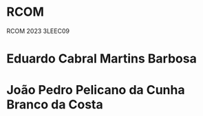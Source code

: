 # RCOM
RCOM 2023 3LEEC09

# Eduardo Cabral Martins Barbosa
# João Pedro Pelicano da Cunha Branco da Costa
